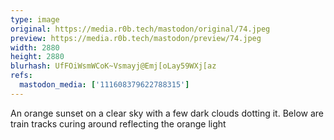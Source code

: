 ```yaml
---
type: image
original: https://media.r0b.tech/mastodon/original/74.jpeg
preview: https://media.r0b.tech/mastodon/preview/74.jpeg
width: 2880
height: 2880
blurhash: UfFOiWsmWCoK~Vsmayj@Emj[oLay59WXj[az
refs:
  mastodon_media: ['111608379622788315']
---
```


An orange sunset on a clear sky with a few dark clouds dotting it. Below are train tracks curing around reflecting the orange light
